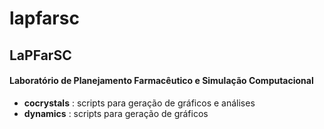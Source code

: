 # lapfarsc

## LaPFarSC
#### Laboratório de Planejamento Farmacêutico e Simulação Computacional
* __cocrystals__   : scripts para geração de gráficos e análises
* __dynamics__  : scripts para geração de gráficos


